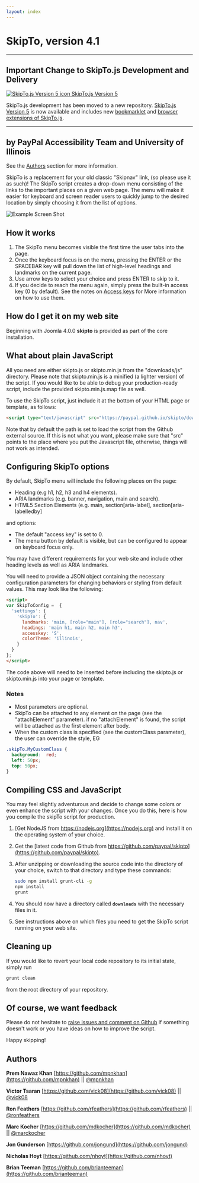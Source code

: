 ```yaml
---
layout: index
---
```


# SkipTo, version 4.1

---
## Important Change to SkipTo.js Development and Delivery

[![SkipTo.js Version 5 icon](https://paypal.github.io/skipto/images/skipto5.png "SkipTo.js Version 5") SkipTo.js Version 5](https://skipto-landmarks-headings.github.io/page-script-5/)

SkipTo.js development has been moved to a new repository.
[SkipTo.js Version 5](https://skipto-landmarks-headings.github.io/page-script-5/) is now available and includes new [bookmarklet](https://skipto-landmarks-headings.github.io/page-script-5/bookmarklets.html) and [browser extensions of SkipTo.js](https://skipto-landmarks-headings.github.io/page-script-5/extensions.html).

---

## by PayPal Accessibility Team and University of Illinois

See the [Authors](#authors) section for more information.

SkipTo is a replacement for your old classic "Skipnav" link, (so please use it as such)!
The SkipTo script creates a drop-down menu consisting of the links to the important places on a given web page. The menu will make it easier for keyboard and screen reader users to quickly jump to the desired location by simply choosing it from the list of options.

![Example Screen Shot](https://paypal.github.io/skipto/images/example_screen_shot.png "Example Screen Shot")


## How it works

1. The SkipTo menu becomes visible the first time the user tabs into the page.
2. Once the keyboard focus is on the menu, pressing the ENTER or the SPACEBAR key will pull down the list of high-level headings and landmarks on the current page.
3. Use arrow keys to select your choice and press ENTER to skip to it.
4. If you decide to reach the menu again, simply press the built-in access key (0 by default). See the notes on [Access keys](#access-keys) for More information on how to use them.

## How do I get it on my web site

Beginning with Joomla 4.0.0 **skipto** is provided as part of the core installation.

## What about plain JavaScript

All you need are either skipto.js or skipto.min.js from the "downloads/js" directory. Please note that skipto.min.js is a minified (a lighter version) of the script.
If you would like to be able to debug your production-ready script, include the provided skipto.min.js.map file as well.

To use the SkipTo script, just include it at the bottom of your HTML page or template, as follows:

```html
<script type="text/javascript" src="https://paypal.github.io/skipto/downloads/js/skipto.min.js"></script>
```

Note that by default the path is set to load the script from the Github external source. If this is not what you want, please make sure that "src" points to the place where you put the Javascript file, otherwise, things will not work as intended.

## Configuring SkipTo options

By default, SkipTo menu will include the following places on the page:

* Heading (e.g h1, h2, h3 and h4 elements).
* ARIA landmarks (e.g. banner, navigation, main and search).
* HTML5 Section Elements (e.g. main, section[aria-label], section[aria-labelledby]

and options:

* The default "access key" is set to 0.
* The menu button by default is visible, but can be configured to appear on keyboard focus only.

You may have different requirements for your web site and include other heading levels as well as ARIA landmarks.

You will need to provide a JSON object containing the necessary configuration parameters for changing behaviors or styling from default values. This may look like the following:

```html
<script>
var SkipToConfig =  {
  'settings': {
    'skipTo': {
      landmarks: 'main, [role="main"], [role="search"], nav',
      headings: 'main h1, main h2, main h3',
      accesskey: 'S',
      colorTheme: 'illinois',
    }
  }
};
</script>
```

The code above  will need  to be inserted before including the skipto.js or skipto.min.js into your page or template.

### Notes

* Most parameters are optional.
* SkipTo can be attached to any element on the page (see the "attachElement" parameter). if no "attachElement" is found, the script will be attached as the first element after body.
* When the custom class is specified (see the customClass parameter), the user can override the style, EG

```css
.skipTo.MyCustomClass {
  background:  red;
  left: 50px;
  top: 50px;
}
```

## Compiling CSS and JavaScript

You may feel slightly adventurous and decide to change some colors or even enhance the script with your changes. Once you do this, here is how you compile the skipTo script for production.

1. [Get NodeJS from https://nodejs.org](https://nodejs.org) and install it on the operating system of your choice.
2. Get the [latest code from Github from https://github.com/paypal/skipto](https://github.com/paypal/skipto).
3. After unzipping or downloading the source code into the directory of your choice, switch to that directory and type these commands:

    ```sh
    sudo npm install grunt-cli -g
    npm install
    grunt
    ```

4. You should now have a directory called **`downloads`** with the necessary files in it.
5. See instructions above on which files you need to get the SkipTo script running on your web site.

## Cleaning up

If you would like to revert your local code repository to its initial state, simply run

```sh
grunt clean
```

from the root directory of your repository.

## Of course, we want feedback

Please do not hesitate to [raise issues and comment on Github](https://github.com/paypal/skipto/issues) if something doesn't work or you have ideas on how to improve the script.

Happy skipping!


## Authors

**Prem Nawaz Khan**
[https://github.com/mpnkhan](https://github.com/mpnkhan) || [@mpnkhan](https://twitter.com/mpnkhan)

**Victor Tsaran**
[https://github.com/vick08](https://github.com/vick08) || [@vick08](https://twitter.com/vick08)

**Ron Feathers**
[https://github.com/rfeathers](https://github.com/rfeathers) || [@ronfeathers](https://twitter.com/ronfeathers)

**Marc Kocher**
[https://github.com/mdkocher](https://github.com/mdkocher) || [@marckocher](https://twitter.com/marckocher)

**Jon Gunderson**
[https://github.com/jongund](https://github.com/jongund)

**Nicholas Hoyt**
[https://github.com/nhoyt](https://github.com/nhoyt)

**Brian Teeman**
[https://github.com/brianteeman](https://github.com/brianteeman)


